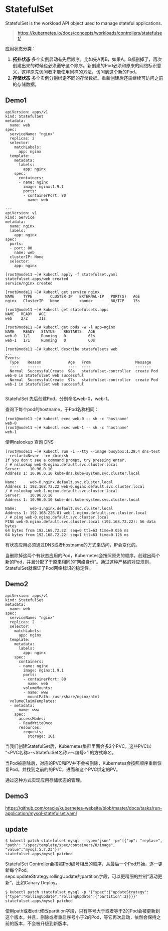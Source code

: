 # StatefulSet

StatefulSet is the workload API object used to manage stateful applications.

> https://kubernetes.io/docs/concepts/workloads/controllers/statefulset/

应用状态分类：
1. **拓扑状态** 多个实例启动有先后顺序，比如先A再B，如果A，B都删掉了，再次创建出来的时候也必须遵守这个顺序。新创建的Pod必须和原来的网络标识意义，这样原先访问者才能使用同样的方法，访问到这个新的Pod。  
2. **存储状态** 多个实例分别绑定不同的存储数据。重新创建后还需继续可访问之前的存储数据。

## Demo1

```
apiVersion: apps/v1
kind: StatefulSet
metadata:
  name: web
spec:
  serviceName: "nginx"
  replicas: 2
  selector:
    matchLabels:
      app: nginx
  template:
    metadata:
      labels:
        app: nginx
    spec:
      containers:
      - name: nginx
        image: nginx:1.9.1
        ports:
        - containerPort: 80
          name: web

---
apiVersion: v1
kind: Service
metadata:
  name: nginx
  labels:
    app: nginx
spec:
  ports:
  - port: 80
    name: web
  clusterIP: None
  selector:
    app: nginx
```

```
[root@node11 ~]# kubectl apply -f statefulset.yaml 
statefulset.apps/web created
service/nginx created

[root@node11 ~]# kubectl get service nginx 
NAME    TYPE        CLUSTER-IP   EXTERNAL-IP   PORT(S)   AGE
nginx   ClusterIP   None         <none>        80/TCP    15s

[root@node11 ~]# kubectl get statefulsets.apps 
NAME   READY   AGE
web    2/2     31s

[root@node11 ~]# kubectl get pods -w -l app=nginx
NAME    READY   STATUS    RESTARTS   AGE
web-0   1/1     Running   0          61s
web-1   1/1     Running   0          60s

[root@node11 ~]# kubectl describe statefulsets web
...
Events:
  Type    Reason            Age   From                    Message
  ----    ------            ----  ----                    -------
  Normal  SuccessfulCreate  98s   statefulset-controller  create Pod web-0 in StatefulSet web successful
  Normal  SuccessfulCreate  97s   statefulset-controller  create Pod web-1 in StatefulSet web successful
 
```

StatefulSet 先后创建Pod，分别命名web-0，web-1。

查询下每个pod的hostname，于Pod名称相同：
```
[root@node11 ~]# kubectl exec web-0 -- sh -c 'hostname'
web-0
[root@node11 ~]# kubectl exec web-1 -- sh -c 'hostname'
web-1

```

使用nslookup 查询 DNS
```
[root@node11 ~]# kubectl run -i --tty --image busybox:1.28.4 dns-test --restart=Never --rm /bin/sh
If you don't see a command prompt, try pressing enter.
/ # nslookup web-0.nginx.default.svc.cluster.local
Server:    10.96.0.10
Address 1: 10.96.0.10 kube-dns.kube-system.svc.cluster.local

Name:      web-0.nginx.default.svc.cluster.local
Address 1: 192.168.72.22 web-0.nginx.default.svc.cluster.local
/ # nslookup web-1.nginx.default.svc.cluster.local
Server:    10.96.0.10
Address 1: 10.96.0.10 kube-dns.kube-system.svc.cluster.local

Name:      web-1.nginx.default.svc.cluster.local
Address 1: 192.168.226.81 web-1.nginx.default.svc.cluster.local
/ # ping web-0.nginx.default.svc.cluster.local
PING web-0.nginx.default.svc.cluster.local (192.168.72.22): 56 data bytes
64 bytes from 192.168.72.22: seq=0 ttl=63 time=0.056 ms
64 bytes from 192.168.72.22: seq=1 ttl=63 time=0.126 ms

```

有状态应用必须通过DNS或者hostname的方式来访问，IP会变化的。

当删除掉这两个有状态应用的Pod，Kubernetes会按照原先的顺序，创建出两个新的Pod，并且分配了于原来相同的“网络身份”。通过这种严格的对应规则，StatefulSet就保证了Pod网络标识的稳定性。

## Demo2

```
apiVersion: apps/v1
kind: StatefulSet
metadata:
  name: web
spec:
  serviceName: "nginx"
  replicas: 2
  selector:
    matchLabels:
      app: nginx
  template:
    metadata:
      labels:
        app: nginx
    spec:
      containers:
      - name: nginx
        image: nginx:1.9.1
        ports:
        - containerPort: 80
          name: web
        volumeMounts:
        - name: www
          mountPath: /usr/share/nginx/html
  volumeClaimTemplates:
  - metadata:
      name: www
    spec:
      accessModes:
      - ReadWriteOnce
      resources:
        requests:
          storage: 1Gi
```

当我们创建StatefulSet后，Kubernetes集群里面会多2个PVC，这些PVC以 “<PVC名称>-<StatefulSet名称>-<编号>” 的方式命名。

当Pod被删除后，对应的PVC和PV并不会被删除，Kubernetes会按照顺序重新恢复Pod，并找到之前的的PVC，进而和这个PVC绑定的PV。

通过这种方式实现应用存储状态的管理。

## Demo3
https://github.com/oracle/kubernetes-website/blob/master/docs/tasks/run-application/mysql-statefulset.yaml

## update
```
$ kubectl patch statefulset mysql --type='json' -p='[{"op": "replace", "path": "/spec/template/spec/containers/0/image", "value":"mysql:5.7.23"}]'
statefulset.apps/mysql patched
```

StatefulSet Controller会按照Pod编号相反的顺序，从最后一个Pod开始，逐一更新每个Pod。  
sepc.updateStrategy.rollingUpdate的partition字段，可以更精细的控制“滚动更新”，比如Canary Deploy。  

```
$ kubectl patch statefulset mysql -p '{"spec":{"updateStrategy":{"type":"RollingUpdate","rollingUpdate":{"partition":2}}}}'
statefulset.apps/mysql patched
```
使用path或者edit修改partition字段，只有序号大于或者等于2的Pod会被更新到这个版本，并且，删除或者重启序号小于2的Pod，等它再次启动，依然会保持之前的版本，不会被升级到新版本。